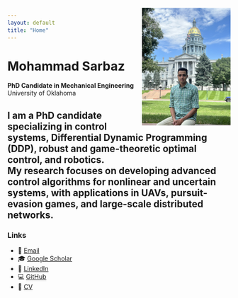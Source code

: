 ```yaml
---
layout: default
title: "Home"
---
```


<img src="assets/profile.jpg" align="right" width="200" style="margin-top:-90px;">

# Mohammad Sarbaz
**PhD Candidate in Mechanical Engineering**  
University of Oklahoma  

I am a PhD candidate specializing in **control systems, Differential Dynamic Programming (DDP), robust and game-theoretic optimal control, and robotics**.  
My research focuses on developing advanced control algorithms for nonlinear and uncertain systems, with applications in UAVs, pursuit-evasion games, and large-scale distributed networks.  
---

### Links
- 📧 [Email](mailto:mohammadsarbaz@ou.edu)  
- 🎓 [Google Scholar](https://scholar.google.com)  
- 💼 [LinkedIn](https://www.linkedin.com/in/mohammadsarbaz)  
- 💻 [GitHub](https://github.com/sarbaz-mohammad)  
- 📄 [CV](assets/CV_Academic.pdf)  
